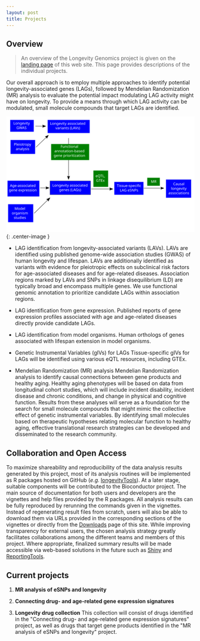 ```yaml
---
layout: post
title: Projects
---
```


## Overview

> An overview of the Longevity Genomics project is given on the [landing
page]({{site.baseurl}}/) of this web site. This page provides descriptions 
of the individual projects. 

Our overall approach is to employ multiple approaches to identify potential longevity-associated genes (LAGs), followed by Mendelian Randomization (MR) analysis to evaluate the potential impact modulating LAG activity might have on longevity. To provide a means through which LAG activity can be modulated, small molecule compounds that target LAGs are identified. 

![overallFlowchart](public/images/overallFlowchart.svg){: .center-image }

* LAG identification from longevity-associated variants (LAVs). 
LAVs are identified using published genome-wide association studies (GWAS) of human longevity and lifespan. LAVs are additionally identified as variants with evidence for pleiotropic effects on subclinical risk factors for age-associated diseases and for age-related diseases. Association regions marked by LAVs and SNPs in linkage disequilibrium (LD) are typically broad and encompass multiple genes. We use functional genomic annotation to prioritize candidate LAGs within association regions. 

* LAG identification from gene expression.
Published reports of gene expression profiles associated with age and age-related diseases directly provide candidate LAGs. 

* LAG identification from model organisms.
Human orthologs of genes associated with lifespan extension in model organisms.

* Genetic Instrumental Variables (gIVs) for LAGs
Tissue-specific gIVs for LAGs will be identified using various eQTL resources, including GTEx.

* Mendelian Randomization (MR) analysis
Mendelian Randomization analysis to identify causal connections between gene products and healthy aging. Healthy aging phenotypes will be based on data from longitudinal cohort studies, which will include incident disability, incident disease and chronic conditions, and change in physical and cognitive function. Results from these analyses will serve as a foundation for the search for small molecule compounds that might mimic the collective effect of genetic instrumental variables. By identifying small molecules based on therapeutic hypotheses relating molecular function to healthy aging, effective translational research strategies can be developed and disseminated to the research community.

## Collaboration and Open Access

To maximize shareability and reproducibility of the data analysis results
generated by this project, most of its analysis routines will be implemented as
R packages hosted on GitHub (_e.g._ [longevityTools](https://github.com/tgirke/longevityTools)). 
At a later stage, suitable components will be contributed to the Bioconductor project. The main 
source of documentation for both users and developers are the vignettes and help files provided by the R packages.
All analysis results can be fully reproduced by rerunning the commands given in the vignettes. Instead of regenerating result files from scratch, users will also be able to download them via URLs provided in the corresponding sections of the vignettes or directly from the [Downloads]({{site.baseurl}}/downloads/) page of this site. While improving transparency for external users, the chosen analysis strategy greatly facilitates collaborations among the different teams and members of this project. Where appropriate, finalized summary results will be made accessible via web-based solutions in the future such as [Shiny](http://shiny.rstudio.com/) and
[ReportingTools](http://bioconductor.org/packages/release/bioc/html/ReportingTools.html).

## Current projects

1. **MR analysis of eSNPs and longevity**


2. **Connecting drug- and age-related gene expression signatures**


3. **Longevity drug collection** 
This collection will consist of drugs identified in the "Connecting drug- and age-related gene expression signatures" project, as well as drugs that target gene products identified in the "MR analysis of eSNPs and longevity" project. 



